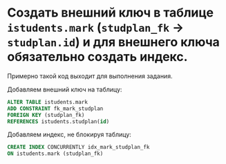# Создать внешний ключ в таблице `istudents.mark` (`studplan_fk` -> `studplan.id`) и для внешнего ключа обязательно создать индекс.

Примерно такой код выходит для выполнения задания. 

Добавляем внешний ключ на таблицу: 

```sql
ALTER TABLE istudents.mark 
ADD CONSTRAINT fk_mark_studplan 
FOREIGN KEY (studplan_fk) 
REFERENCES istudents.studplan(id)
```

Добавляем индекс, не блокируя таблицу: 

```sql
CREATE INDEX CONCURRENTLY idx_mark_studplan_fk 
ON istudents.mark (studplan_fk)
```